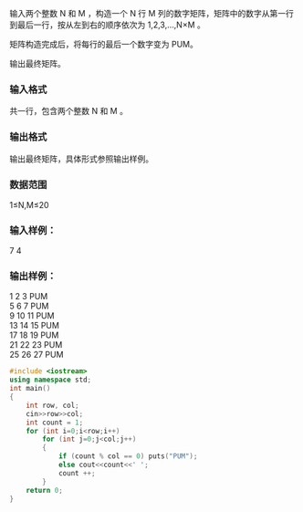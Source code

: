 输入两个整数 N
 和 M
，构造一个 N
 行 M
 列的数字矩阵，矩阵中的数字从第一行到最后一行，按从左到右的顺序依次为 1,2,3,…,N×M
。

矩阵构造完成后，将每行的最后一个数字变为 PUM。

输出最终矩阵。

### 输入格式
共一行，包含两个整数 N
 和 M
。

### 输出格式
输出最终矩阵，具体形式参照输出样例。

### 数据范围
1≤N,M≤20
### 输入样例：
7 4
### 输出样例：
1 2 3 PUM  
5 6 7 PUM  
9 10 11 PUM  
13 14 15 PUM  
17 18 19 PUM  
21 22 23 PUM  
25 26 27 PUM  
```c++
#include <iostream>
using namespace std;
int main()
{
    int row, col;
    cin>>row>>col;
    int count = 1;
    for (int i=0;i<row;i++)
        for (int j=0;j<col;j++)
        { 
            if (count % col == 0) puts("PUM");
            else cout<<count<<' ';
            count ++;
        }
    return 0;
}
```
